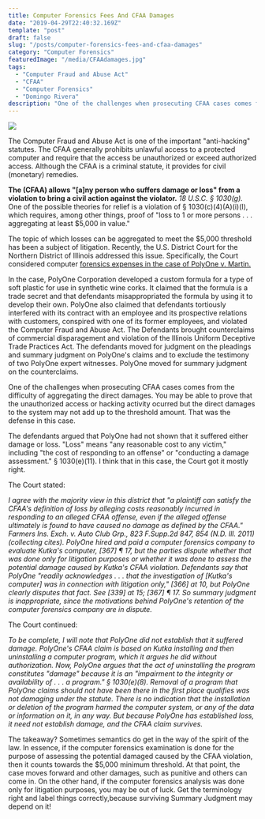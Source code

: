 ```yaml
---
title: Computer Forensics Fees And CFAA Damages
date: "2019-04-29T22:40:32.169Z"
template: "post"
draft: false
slug: "/posts/computer-forensics-fees-and-cfaa-damages"
category: "Computer Forensics"
featuredImage: "/media/CFAAdamages.jpg"
tags:
  - "Computer Fraud and Abuse Act"
  - "CFAA"
  - "Computer Forensics"
  - "Domingo Rivera"
description: "One of the challenges when prosecuting CFAA cases comes from the difficulty of aggregating the direct damages.  You may be able to prove that the unauthorized access or hacking activity ocurred but the direct damages to the system may not add up to the threshold amount.  That was the defense in this case.  The defendants argued that PolyOne had not shown that it suffered either damage or loss. Loss means any reasonable cost to any victim, including the cost of responding to an offense or conducting a damage assessment. I think that in this case, the Court got it mostly right."
---
```


![](/media/CFAAdamages.jpg)

The Computer Fraud and Abuse Act is one of the important "anti-hacking" statutes. The CFAA generally prohibits unlawful access to a protected computer and require that the access be unauthorized or exceed authorized access.  Although the CFAA is a criminal statute, it provides for civil (monetary) remedies.

**The (CFAA) allows "[a]ny person who suffers damage or loss" from a violation to bring a civil action against the violator.** *18 U.S.C. § 1030(g).*  One of the possible theories for relief is a violation of § 1030(c)(4)(A)(i)(I), which requires, among other things, proof of "loss to 1 or more persons . . . aggregating at least $5,000 in value." 

The topic of which losses can be aggregated to meet the $5,000 threshold has been a subject of litigation.  Recently, the U.S. District Court for the Northern District of Illinois addressed this issue.  Specifically, the Court considered computer [forensics expenses in the case of PolyOne v. Martin.](https://www.infosecusa.com/polyone-corporation-v-yun-martin-lu)  

In the case, PolyOne Corporation developed a custom formula for a type of soft plastic for use in synthetic wine corks. It claimed that the formula is a trade secret and that defendants misappropriated the formula by using it to develop their own. PolyOne also claimed that defendants tortiously interfered with its contract with an employee and its prospective relations with customers, conspired with one of its former employees, and violated the Computer Fraud and Abuse Act. The Defendants brought counterclaims of commercial disparagement and violation of the Illinois Uniform Deceptive Trade Practices Act. The defendants moved for judgment on the pleadings and summary judgment on PolyOne's claims and to exclude the testimony of two PolyOne expert witnesses. PolyOne moved for summary judgment on the counterclaims.

One of the challenges when prosecuting CFAA cases comes from the difficulty of aggregating the direct damages.  You may be able to prove that the unauthorized access or hacking activity ocurred but the direct damages to the system may not add up to the threshold amount.  That was the defense in this case.  

The defendants argued that PolyOne had not shown that it suffered either damage or loss. "Loss" means "any reasonable cost to any victim," including "the cost of responding to an offense" or "conducting a damage assessment." § 1030(e)(11).  I think that in this case, the Court got it mostly right.

The Court stated:

*I agree with the majority view in this district that "a plaintiff can satisfy the CFAA's definition of loss by alleging costs reasonably incurred in responding to an alleged CFAA offense, even if the alleged offense ultimately is found to have caused no damage as defined by the CFAA." Farmers Ins. Exch. v. Auto Club Grp., 823 F.Supp.2d 847, 854 (N.D. Ill. 2011) (collecting cites). PolyOne hired and paid a computer forensics company to evaluate Kutka's computer, [367] ¶ 17, but the parties dispute whether that was done only for litigation purposes or whether it was done to assess the potential damage caused by Kutka's CFAA violation. Defendants say that PolyOne "readily acknowledges . . . that the investigation of [Kutka's computer] was in connection with litigation only," [366] at 10, but PolyOne clearly disputes that fact. See [339] at 15; [367] ¶ 17. So summary judgment is inappropriate, since the motivations behind PolyOne's retention of the computer forensics company are in dispute.*

The Court continued:

*To be complete, I will note that PolyOne did not establish that it suffered damage. PolyOne's CFAA claim is based on Kutka installing and then uninstalling a computer program, which it argues he did without authorization. Now, PolyOne argues that the act of uninstalling the program constitutes "damage" because it is an "impairment to the integrity or availability of . . . a program." § 1030(e)(8). Removal of a program that PolyOne claims should not have been there in the first place qualifies was not damaging under the statute.  There is no indication that the installation or deletion of the program harmed the computer system, or any of the data or information on it, in any way. But because PolyOne has established loss, it need not establish damage, and the CFAA claim survives.*

The takeaway?  Sometimes semantics do get in the way of the spirit of the law.  In essence, if the computer forensics examination is done for the purpose of assessing the potential damaged caused by the CFAA violation, then it counts towards the $5,000 minimum threshold.  At that point, the case moves forward and other damages, such as punitive and others can come in.  On the other hand, if the computer forensics analysis was done only for litigation purposes, you may be out of luck.  Get the terminology right and label things correctly,because surviving Summary Judgment may depend on it! 